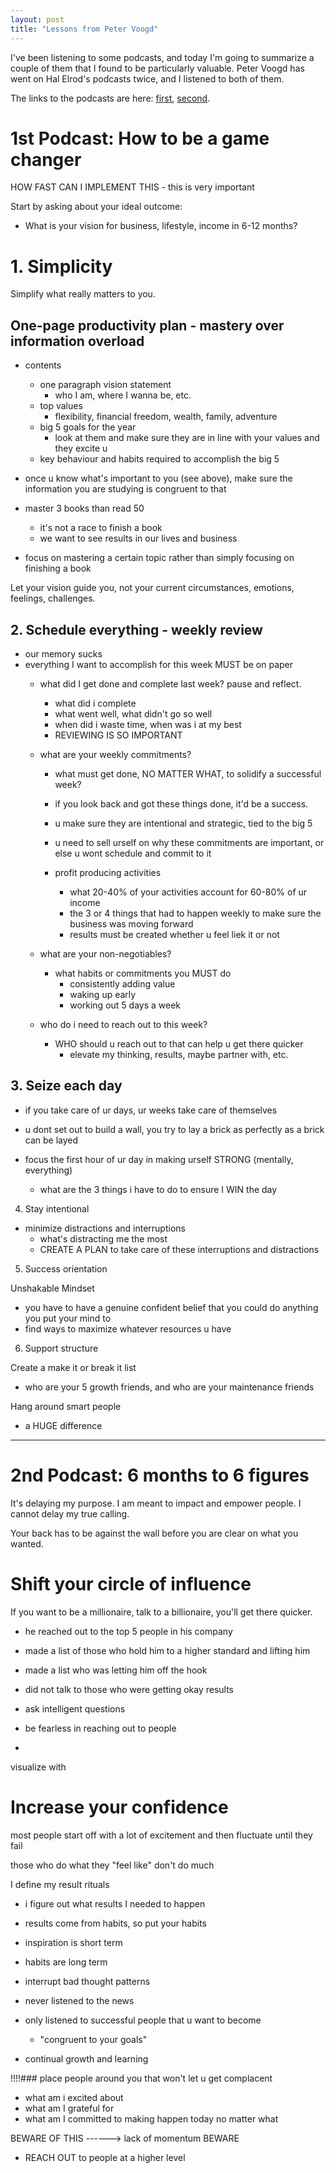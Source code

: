 ```yaml
---
layout: post
title: "Lessons from Peter Voogd"
---
```


I've been listening to some podcasts, and today I'm going to summarize a couple of them that I found to be particularly valuable. Peter Voogd has went on Hal Elrod's podcasts twice, and I listened to both of them.

The links to the podcasts are here: [first](http://halelrod.com/36/), [second](http://halelrod.com/55-6-figures/).

# 1st Podcast: How to be a game changer

HOW FAST CAN I IMPLEMENT THIS - this is very important


Start by asking about your ideal outcome:
- What is your vision for business, lifestyle, income in 6-12 months?

# 1. Simplicity

Simplify what really matters to you.

## One-page productivity plan - mastery over information overload
- contents
	- one paragraph vision statement
		- who I am, where I wanna be, etc.
	- top values
		- flexibility, financial freedom, wealth, family, adventure
	- big 5 goals for the year
		- look at them and make sure they are in line with your values and they excite u
	- key behaviour and habits required to accomplish the big 5

- once u know what's important to you (see above), make sure the information you are studying is congruent to that
- master 3 books than read 50
	- it's not a race to finish a book
	- we want to see results in our lives and business
- focus on mastering a certain topic rather than simply focusing on finishing a book

Let your vision guide you, not your current circumstances, emotions, feelings, challenges.

## 2. Schedule everything - weekly review
- our memory sucks
- everything I want to accomplish for this week MUST be on paper
	- what did I get done and complete last week? pause and reflect.
		- what did i complete
		- what went well, what didn't go so well
		- when did i waste time, when was i at my best
		- REVIEWING IS SO IMPORTANT
	- what are your weekly commitments?
		- what must get done, NO MATTER WHAT, to solidify a successful week?
		- if you look back and got these things done, it'd be a success.
		- u make sure they are intentional and strategic, tied to the big 5
		- u need to sell urself on why these commitments are important, or else u wont schedule and commit to it
		
		- profit producing activities
			- what 20-40% of your activities account for 60-80% of ur income
			- the 3 or 4 things that had to happen weekly to make sure the business was moving forward
			- results must be created whether u feel liek it or not

	- what are your non-negotiables?
		- what habits or commitments you MUST do
			- consistently adding value
			- waking up early
			- working out 5 days a week

	- who do i need to reach out to this week?
		- WHO should u reach out to that can help u get there quicker
			- elevate my thinking, results, maybe partner with, etc.

## 3. Seize each day
- if you take care of ur days, ur weeks take care of themselves
- u dont set out to build a wall, you try to lay a brick as perfectly as a brick can be layed

- focus the first hour of ur day in making urself STRONG (mentally, everything)
	- what are the 3 things i have to do to ensure I WIN the day

4. Stay intentional

- minimize distractions and interruptions
	- what's distracting me the most
	- CREATE A PLAN to take care of these interruptions and distractions

5. Success orientation

Unshakable Mindset
- you have to have a genuine confident belief that you could do anything you put your mind to
- find ways to maximize whatever resources u have

6. Support structure

Create a make it or break it list
- who are your 5 growth friends, and who are your maintenance friends

Hang around smart people
- a HUGE difference

----

# 2nd Podcast: 6 months to 6 figures

It's delaying my purpose. I am meant to impact and empower people. I cannot delay my true calling.

Your back has to be against the wall before you are clear on what you wanted.

# Shift your circle of influence

If you want to be a millionaire, talk to a billionaire, you'll get there quicker.
- he reached out to the top 5 people in his company
- made a list of those who hold him to a higher standard and lifting him
- made a list who was letting him off the hook

- did not talk to those who were getting okay results
- ask intelligent questions
- be fearless in reaching out to people
- 

visualize with 

# Increase your confidence

most people start off with a lot of excitement and then fluctuate until they fail

those who do what they "feel like" don't do much

I define my result rituals
- i figure out what results I needed to happen

- results come from habits, so put your habits 
- inspiration is short term
- habits are long term

- interrupt bad thought patterns

- never listened to the news
- only listened to successful people that u want to become
	- "congruent to your goals"

- continual growth and learning

!!!!### place people around you that won't let u get complacent

- what am i excited about
- what am I grateful for
- what am I committed to making happen today no matter what

BEWARE OF THIS ------> lack of momentum BEWARE

- REACH OUT to people at a higher level